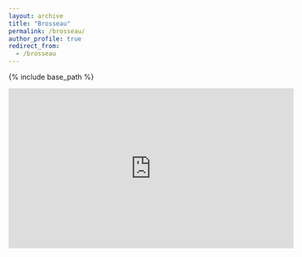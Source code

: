 ```yaml
---
layout: archive
title: "Brosseau"
permalink: /brosseau/
author_profile: true
redirect_from:
  - /brosseau
---
```


{% include base_path %}
<iframe width="560" height="315" 
  src="https://youtu.be/cNe_O6W0lws" 
  frameborder="0" allowfullscreen>
</iframe>

